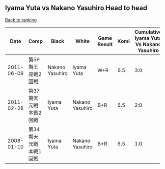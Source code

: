 ## Iyama Yuta vs Nakano Yasuhiro Head to head

[Back to ranking](../../index.md)




| **Date** | **Comp** | **Black** | **White** | **Game Result** | **Komi** | **Cumulative Iyama Yuta Vs Nakano Yasuhiro** | **Iyama Yuta Streak** | **Nakano Yasuhiro Streak** | 
| --- | --- | --- | --- | --- | --- | --- | --- | --- |
| 2011-06-09 | 第59期王座戦2回戦 | Nakano Yasuhiro | Iyama Yuta | W+R | 6.5 | 3:0 | 3 | 0 | 
| 2011-02-28 | 第37期天元戦本戦2回戦 | Iyama Yuta | Nakano Yasuhiro | B+R | 6.5 | 2:0 | 2 | 0 | 
| 2008-01-10 | 第34期天元戦本戦1回戦 | Iyama Yuta | Nakano Yasuhiro | B+R | 6.5 | 1:0 | 1 | 0 |




